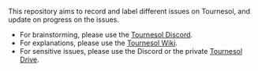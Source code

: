 This repository aims to record and label different issues on Tournesol, and update on progress on the issues.

- For brainstorming, please use the [Tournesol Discord](https://discord.gg/mvFaE7tYBw).
- For explanations, please use the [Tournesol Wiki](http://wiki.tournesol.app/).
- For sensitive issues, please use the Discord or the private [Tournesol Drive](https://drive.google.com/drive/u/0/folders/1zgzirQvwByNQQYyWRxko6odN6B90umOX).
